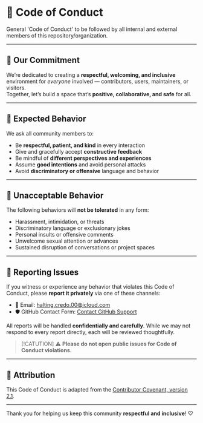 # 🧡 Code of Conduct

General 'Code of Conduct' to be followed by all internal and external members of this repository/organization.

---


## 🤝 Our Commitment

We’re dedicated to creating a **respectful, welcoming, and inclusive** environment for *everyone* involved — contributors, users, maintainers, or visitors.  
Together, let’s build a space that’s **positive, collaborative, and safe** for all.

---

## 🌟 Expected Behavior

We ask all community members to:

- Be **respectful, patient, and kind** in every interaction
- Give and gracefully accept **constructive feedback**
- Be mindful of **different perspectives and experiences**
- Assume **good intentions** and avoid personal attacks
- Avoid **discriminatory or offensive** language and behavior

---

## 🚫 Unacceptable Behavior

The following behaviors will **not be tolerated** in any form:

- Harassment, intimidation, or threats
- Discriminatory language or exclusionary jokes
- Personal insults or offensive comments
- Unwelcome sexual attention or advances
- Sustained disruption of conversations or project spaces

---

## 📣 Reporting Issues

If you witness or experience any behavior that violates this Code of Conduct, please **report it privately** via one of these channels:

- 📧 Email: halting.credo.00@icloud.com  
- 🛡️ GitHub Contact Form: [Contact GitHub Support](https://support.github.com/contact)

All reports will be handled **confidentially and carefully**. While we may not respond to every report directly, each will be reviewed thoughtfully.

> [!CATUTION]
> ⚠️ **Please do not open public issues for Code of Conduct violations.**

---

## 🙏 Attribution

This Code of Conduct is adapted from the [Contributor Covenant, version 2.1](https://www.contributor-covenant.org/version/2/1/code_of_conduct/).

---

Thank you for helping us keep this community **respectful and inclusive**! ♡
